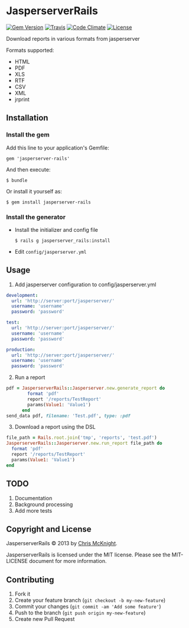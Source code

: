 # JasperserverRails
[![Gem Version](https://img.shields.io/gem/v/jasperserver-rails.svg)](https://rubygems.org/gems/jasperserver-rails)
[![Travis](https://img.shields.io/travis/cmckni3/ruby-jasperserver.svg)](https://travis-ci.org/cmckni3/rails-jasperserver)
[![Code Climate](https://img.shields.io/codeclimate/github/kabisaict/flow.svg)](https://codeclimate.com/github/cmckni3/ruby-jasperserver)
[![License](https://img.shields.io/github/license/cmckni3/ruby-jasperserver.svg)](https://github.com/cmckni3/ruby-jasperserver/blob/master/MIT-LICENSE)

Download reports in various formats from jasperserver

Formats supported:

  * HTML
  * PDF
  * XLS
  * RTF
  * CSV
  * XML
  * jrprint

## Installation

### Install the gem

Add this line to your application's Gemfile:

    gem 'jasperserver-rails'

And then execute:

    $ bundle

Or install it yourself as:

    $ gem install jasperserver-rails

### Install the generator

  * Install the initializer and config file

        $ rails g jasperserver_rails:install

* Edit `config/jasperserver.yml`

## Usage

1. Add jasperserver configuration to config/jasperserver.yml

```yaml
development:
  url: 'http://server:port/jasperserver/'
  username: 'username'
  password: 'password'

test:
  url: 'http://server:port/jasperserver/'
  username: 'username'
  password: 'password'

production:
  url: 'http://server:port/jasperserver/'
  username: 'username'
  password: 'password'
```

2. Run a report

```ruby
pdf = JasperserverRails::Jasperserver.new.generate_report do
        format 'pdf'
        report '/reports/TestReport'
        params(Value1: 'Value1')
      end
send_data pdf, filename: 'Test.pdf', type: :pdf
```

3. Download a report using the DSL

```ruby
file_path = Rails.root.join('tmp', 'reports', 'test.pdf')
JasperserverRails::Jasperserver.new.run_report file_path do
  format 'pdf'
  report '/reports/TestReport'
  params(Value1: 'Value1')
end
```

## TODO

1. Documentation
2. Background processing
3. Add more tests

## Copyright and License

JasperserverRails &copy; 2013 by [Chris McKnight](http://github.com/cmckni3).

JasperserverRails is licensed under the MIT license. Please see the MIT-LICENSE document for more information.

## Contributing

1. Fork it
2. Create your feature branch (`git checkout -b my-new-feature`)
3. Commit your changes (`git commit -am 'Add some feature'`)
4. Push to the branch (`git push origin my-new-feature`)
5. Create new Pull Request
